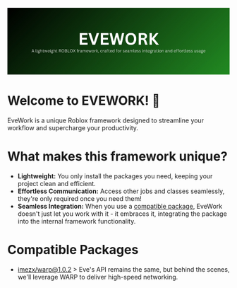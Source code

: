 ![Banner](https://github.com/CoIorEvent8/CoIorEvent8/blob/main/evework2.jpg)

# Welcome to EVEWORK! 🍃
EveWork is a unique Roblox framework designed to streamline your workflow and supercharge your productivity.


# What makes this framework unique?
- **Lightweight:** You only install the packages you need, keeping your project clean and efficient.
- **Effortless Communication:** Access other jobs and classes seamlessly, they're only required once you need them!
- **Seamless Integration:** When you use a [compatible package](#compatible-packages), EveWork doesn't just let you work with it - it embraces it, integrating the package into the internal framework functionality.

# Compatible Packages
- [imezx/warp@1.0.2](https://github.com/imezx/Warp) > Eve's API remains the same, but behind the scenes, we'll leverage WARP to deliver high-speed networking.
